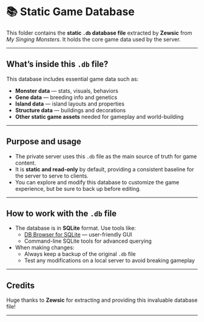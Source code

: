 # 📚 Static Game Database

This folder contains the **static `.db` database file** extracted by **Zewsic** from *My Singing Monsters*. It holds the core game data used by the server.

---

## What’s inside this `.db` file?

This database includes essential game data such as:

- **Monster data** — stats, visuals, behaviors  
- **Gene data** — breeding info and genetics  
- **Island data** — island layouts and properties  
- **Structure data** — buildings and decorations  
- **Other static game assets** needed for gameplay and world-building

---

## Purpose and usage

- The private server uses this `.db` file as the main source of truth for game content.
- It is **static and read-only** by default, providing a consistent baseline for the server to serve to clients.
- You can explore and modify this database to customize the game experience, but be sure to back up before editing.

---

## How to work with the `.db` file

- The database is in **SQLite** format. Use tools like:
  - [DB Browser for SQLite](https://sqlitebrowser.org/) — user-friendly GUI  
  - Command-line SQLite tools for advanced querying  
- When making changes:
  - Always keep a backup of the original `.db` file  
  - Test any modifications on a local server to avoid breaking gameplay

---

## Credits

Huge thanks to **Zewsic** for extracting and providing this invaluable database file!

---
